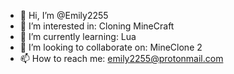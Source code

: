 - 👋 Hi, I’m @Emily2255
- 👀 I’m interested in: Cloning MineCraft
- 🌱 I’m currently learning: Lua
- 💞️ I’m looking to collaborate on: MineClone 2
- 📫 How to reach me: emily2255@protonmail.com
